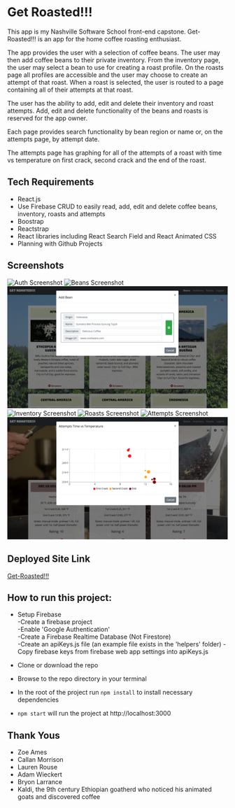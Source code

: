 # Get Roasted!!!
This app is my Nashville Software School front-end capstone. Get-Roasted!!! is an app for the home coffee roasting enthusiast.

The app provides the user with a selection of coffee beans. The user may then add coffee beans to their private inventory. From the inventory page, the user may select a bean to use for creating a roast profile. On the roasts page all profiles are accessible and the user may choose to create an attempt of that roast. When a roast is selected, the user is routed to a page containing all of their attempts at that roast.

The user has the ability to add, edit and delete their inventory and roast attempts. Add, edit and delete functionality of the beans and roasts is reserved for the app owner.

Each page provides search functionality by bean region or name or, on the attempts page, by attempt date.

The attempts page has graphing for all of the attempts of a roast with time vs temperature on first crack, second crack and the end of the roast.

## Tech Requirements
* React.js
* Use Firebase CRUD to easily read, add, edit and delete coffee beans, inventory, roasts and attempts
* Boostrap
* Reactstrap
* React libraries including React Search Field and React Animated CSS
* Planning with Github Projects

## Screenshots
![Auth Screenshot](./images/get-roasted-auth-view.png)
![Beans Screenshot](./images/get-roasted-beans-view.png)
![Beans Modal Screenshot](./images/get-roasted-beans-modal-view.png)
![Inventory Screenshot](./images/get-roasted-inventory-view.png)
![Roasts Screenshot](./images/get-roasted-roasts-view.png)
![Attempts Screenshot](./images/get-roasted-attemtps-view.png)
![Attempts Graph Screenshot](./images/get-roasted-attemtps-graph-view.png)

## Deployed Site Link
[Get-Roasted!!!](https://get-roasted-228b6.firebaseapp.com/)

## How to run this project:

* Setup Firebase  
  -Create a firebase project  
  -Enable 'Google Authentication'  
  -Create a Firebase Realtime Database (Not Firestore)  
  -Create an apiKeys.js file (an example file exists in the 'helpers' folder)
  -Copy firebase keys from firebase web app settings into apiKeys.js

* Clone or download the repo

* Browse to the repo directory in your terminal

* In the root of the project run ```npm install``` to install necessary dependencies

* ```npm start``` will run the project at http://localhost:3000

## Thank Yous
* Zoe Ames
* Callan Morrison
* Lauren Rouse
* Adam Wieckert
* Bryon Larrance
* Kaldi, the 9th century Ethiopian goatherd who noticed his animated goats and discovered coffee
